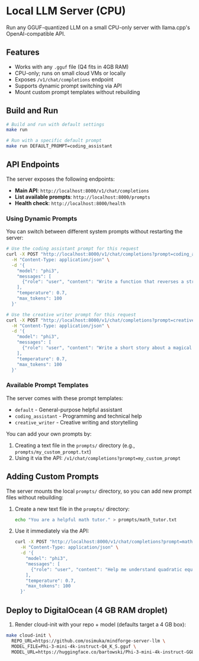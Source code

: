 # Local LLM Server (CPU)

Run any GGUF-quantized LLM on a small CPU-only server with llama.cpp's OpenAI-compatible API.

## Features

- Works with any `.gguf` file (Q4 fits in 4GB RAM)
- CPU-only; runs on small cloud VMs or locally
- Exposes `/v1/chat/completions` endpoint
- Supports dynamic prompt switching via API
- Mount custom prompt templates without rebuilding

## Build and Run

```bash
# Build and run with default settings
make run

# Run with a specific default prompt
make run DEFAULT_PROMPT=coding_assistant
```

## API Endpoints

The server exposes the following endpoints:

- **Main API**: `http://localhost:8000/v1/chat/completions`
- **List available prompts**: `http://localhost:8000/prompts`
- **Health check**: `http://localhost:8000/health`

### Using Dynamic Prompts

You can switch between different system prompts without restarting the server:

```bash
# Use the coding assistant prompt for this request
curl -X POST "http://localhost:8000/v1/chat/completions?prompt=coding_assistant" \
  -H "Content-Type: application/json" \
  -d '{
    "model": "phi3",
    "messages": [
      {"role": "user", "content": "Write a function that reverses a string"}
    ],
    "temperature": 0.7,
    "max_tokens": 100
  }'

# Use the creative writer prompt for this request
curl -X POST "http://localhost:8000/v1/chat/completions?prompt=creative_writer" \
  -H "Content-Type: application/json" \
  -d '{
    "model": "phi3",
    "messages": [
      {"role": "user", "content": "Write a short story about a magical forest"}
    ],
    "temperature": 0.7,
    "max_tokens": 100
  }'
```

### Available Prompt Templates

The server comes with these prompt templates:

- `default` - General-purpose helpful assistant
- `coding_assistant` - Programming and technical help
- `creative_writer` - Creative writing and storytelling

You can add your own prompts by:

1. Creating a text file in the `prompts/` directory (e.g., `prompts/my_custom_prompt.txt`)
2. Using it via the API: `/v1/chat/completions?prompt=my_custom_prompt`

## Adding Custom Prompts

The server mounts the local `prompts/` directory, so you can add new prompt files without rebuilding:

1. Create a new text file in the `prompts/` directory:

   ```bash
   echo "You are a helpful math tutor." > prompts/math_tutor.txt
   ```

2. Use it immediately via the API:
   ```bash
   curl -X POST "http://localhost:8000/v1/chat/completions?prompt=math_tutor" \
     -H "Content-Type: application/json" \
     -d '{
       "model": "phi3",
       "messages": [
         {"role": "user", "content": "Help me understand quadratic equations"}
       ],
       "temperature": 0.7,
       "max_tokens": 100
     }'
   ```

## Deploy to DigitalOcean (4 GB RAM droplet)

1. Render cloud-init with your repo + model (defaults target a 4 GB box):

```bash
make cloud-init \
  REPO_URL=https://github.com/osimuka/mindforge-server-llm \
  MODEL_FILE=Phi-3-mini-4k-instruct-Q4_K_S.gguf \
  MODEL_URL=https://huggingface.co/bartowski/Phi-3-mini-4k-instruct-GGUF/resolve/main/Phi-3-mini-4k-instruct-Q4_K_S.gguf
```
